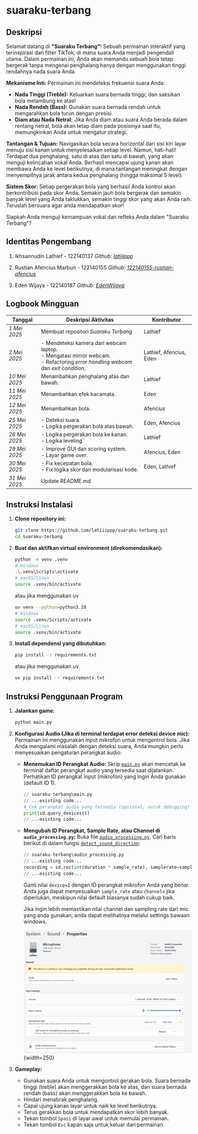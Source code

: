 # suaraku-terbang

## Deskripsi

Selamat datang di **"Suaraku Terbang"**! Sebuah permainan interaktif yang terinspirasi dari filter TikTok, di mana suara Anda menjadi pengendali utama. Dalam permainan ini, Anda akan memandu sebuah bola tetap bergerak tanpa mengenai penghalang hanya dengan menggunakan tinggi rendahnya nada suara Anda.

**Mekanisme Inti:**
Permainan ini mendeteksi frekuensi suara Anda:

- **Nada Tinggi (Treble):** Keluarkan suara bernada tinggi, dan saksikan bola melambung ke atas!
- **Nada Rendah (Bass):** Gunakan suara bernada rendah untuk mengarahkan bola turun dengan presisi.
- **Diam atau Nada Netral:** Jika Anda diam atau suara Anda berada dalam rentang netral, bola akan tetap diam pada posisinya saat itu, memungkinkan Anda untuk mengatur strategi.

**Tantangan & Tujuan:**
Navigasikan bola secara horizontal dari sisi kiri layar menuju sisi kanan untuk menyelesaikan setiap level. Namun, hati-hati! Terdapat dua penghalang, satu di atas dan satu di bawah, yang akan menguji kelincahan vokal Anda. Berhasil mencapai ujung kanan akan membawa Anda ke level berikutnya, di mana tantangan meningkat dengan menyempitnya jarak antara kedua penghalang (hingga maksimal 5 level).

**Sistem Skor:**
Setiap pergerakan bola yang berhasil Anda kontrol akan berkontribusi pada skor Anda. Semakin jauh bola bergerak dan semakin banyak level yang Anda taklukkan, semakin tinggi skor yang akan Anda raih. Teruslah bersuara agar anda mendapatkan skor!

Siapkah Anda menguji kemampuan vokal dan refleks Anda dalam "Suaraku Terbang"?

## Identitas Pengembang

1. Ikhsannudin Lathief - 122140137
   _Github: [latiiippp](https://github.com/latiiippp)_

2. Rustian Afencius Marbun - 122140155
   _Github: [122140155-rustian-afencius](https://github.com/122140155-rustian-afencius)_

3. Eden Wijaya - 122140187
   _Github: [EdenWijaya](https://github.com/EdenWijaya)_

## Logbook Mingguan

| Tanggal       | Deskripsi Aktivitas                                                                                                                  | Kontributor             |
| ------------- | ------------------------------------------------------------------------------------------------------------------------------------ | ----------------------- |
| _1 Mei 2025_  | Membuat repositori _Suaraku Terbang_                                                                                                 | Lathief                 |
| _2 Mei 2025_  | - Mendeteksi kamera dari webcam laptop.<br>- Mengatasi mirror webcam.<br>- Refactoring _error handling webcam_ dan _exit condition_. | Lathief, Afencius, Eden |
| _10 Mei 2025_ | Menambahkan penghalang atas dan bawah.                                                                                               | Lathief                 |
| _11 Mei 2025_ | Menambahkan efek kacamata.                                                                                                           | Eden                    |
| _12 Mei 2025_ | Menambahkan bola.                                                                                                                    | Afencius                |
| _25 Mei 2025_ | - Deteksi suara.<br>- Logika pergerakan bola atas bawah.                                                                             | Eden, Afencius          |
| _26 Mei 2025_ | - Logika pergerakan bola ke kanan.<br>- Logika leveling.                                                                             | Lathief                 |
| _29 Mei 2025_ | - Improve GUI dan scoring system.<br>- Layar game over.                                                                              | Afencius, Eden          |
| _30 Mei 2025_ | - Fix kecepatan bola.<br>- Fix logika skor dan modularisasi kode.                                                                    | Eden, Lathief           |
| _31 Mei 2025_ | Update README.md                                                                                                                     |                         |

## Instruksi Instalasi

1.  **Clone repository ini:**

    ```bash
    git clone https://github.com/latiiippp/suaraku-terbang.git
    cd suaraku-terbang
    ```

2.  **Buat dan aktifkan virtual environment (direkomendasikan):**

    ```bash
    python -m venv .venv
    # Windows
    .\.venv\Scripts\activate
    # macOS/Linux
    source .venv/bin/activate
    ```

    atau jika menggunakan uv

    ```bash
    uv venv --python=python3.10
    # Windows
    source .venv/Scripts/activate
    # macOS/Linux
    source .venv/bin/activate
    ```

3.  **Install dependensi yang dibutuhkan:**

    ```bash
    pip install -r requirements.txt
    ```

    atau jika menggunakan uv

    ```bash
    uv pip install -r requirements.txt
    ```

## Instruksi Penggunaan Program

1.  **Jalankan game:**

    ```bash
    python main.py
    ```

2.  **Konfigurasi Audio (Jika di terminal terdapat error deteksi device mic):**
    Permainan ini menggunakan input mikrofon untuk mengontrol bola. Jika Anda mengalami masalah dengan deteksi suara, Anda mungkin perlu menyesuaikan pengaturan perangkat audio:

    - **Menemukan ID Perangkat Audio:**
      Skrip [`main.py`](main.py) akan mencetak ke terminal daftar perangkat audio yang tersedia saat dijalankan. Perhatikan ID perangkat input (mikrofon) yang ingin Anda gunakan (default ID 1).

      ```python
      // suaraku-terbang\main.py
      // ...existing code...
      # Cek perangkat audio yang tersedia (opsional, untuk debugging)
      print(sd.query_devices())
      // ...existing code...
      ```

    - **Mengubah ID Perangkat, Sample Rate, atau Channel di `audio_processing.py`:**
      Buka file [`audio_processing.py`](audio_processing.py).
      Cari baris berikut di dalam fungsi [`detect_sound_direction`](audio_processing.py):

      ```python
      // suaraku-terbang\audio_processing.py
      // ...existing code...
      recording = sd.rec(int(duration * sample_rate), samplerate=sample_rate, channels=1, dtype='float32', device=1) # Sesuaikan device jika perlu
      // ...existing code...
      ```

      Ganti nilai `device=1` dengan ID perangkat mikrofon Anda yang benar. Anda juga dapat menyesuaikan `sample_rate` atau `channels` jika diperlukan, meskipun nilai default biasanya sudah cukup baik.

      Jika ingin lebih memastikan nilai channel dan sampling rate dari mic yang anda gunakan, anda dapat melihatnya melalui settings bawaan windows.

      ![Settings/System/Sound/Properties](for_readme/format%20mic%20device.png){width=250}

3.  **Gameplay:**
    - Gunakan suara Anda untuk mengontrol gerakan bola. Suara bernada tinggi (treble) akan menggerakkan bola ke atas, dan suara bernada rendah (bass) akan menggerakkan bola ke bawah.
    - Hindari menabrak penghalang.
    - Capai ujung kanan layar untuk naik ke level berikutnya.
    - Terus gerakkan bola untuk mendapatkan skor lebih banyak.
    - Tekan tombol `Spasi` di layar awal untuk memulai permainan.
    - Tekan tombol `Esc` kapan saja untuk keluar dari permainan.
